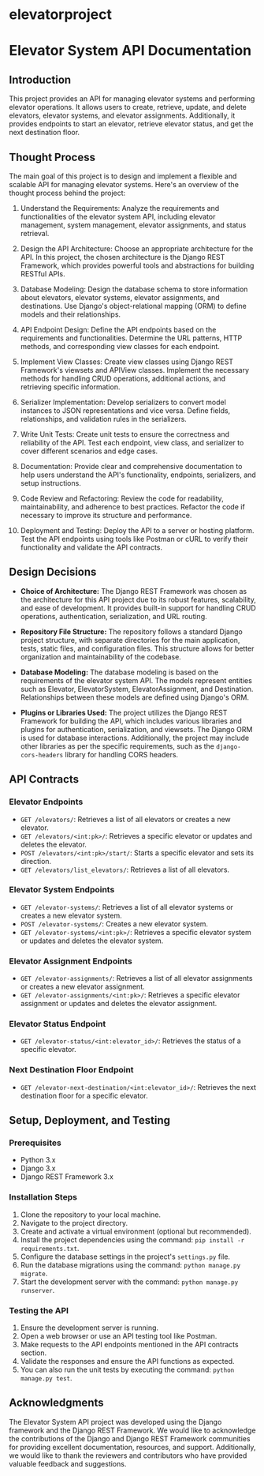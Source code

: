 # elevatorproject
# Elevator System API Documentation

## Introduction
This project provides an API for managing elevator systems and performing elevator operations. It allows users to create, retrieve, update, and delete elevators, elevator systems, and elevator assignments. Additionally, it provides endpoints to start an elevator, retrieve elevator status, and get the next destination floor.

## Thought Process
The main goal of this project is to design and implement a flexible and scalable API for managing elevator systems. Here's an overview of the thought process behind the project:

1. Understand the Requirements: Analyze the requirements and functionalities of the elevator system API, including elevator management, system management, elevator assignments, and status retrieval.

2. Design the API Architecture: Choose an appropriate architecture for the API. In this project, the chosen architecture is the Django REST Framework, which provides powerful tools and abstractions for building RESTful APIs.

3. Database Modeling: Design the database schema to store information about elevators, elevator systems, elevator assignments, and destinations. Use Django's object-relational mapping (ORM) to define models and their relationships.

4. API Endpoint Design: Define the API endpoints based on the requirements and functionalities. Determine the URL patterns, HTTP methods, and corresponding view classes for each endpoint.

5. Implement View Classes: Create view classes using Django REST Framework's viewsets and APIView classes. Implement the necessary methods for handling CRUD operations, additional actions, and retrieving specific information.

6. Serializer Implementation: Develop serializers to convert model instances to JSON representations and vice versa. Define fields, relationships, and validation rules in the serializers.

7. Write Unit Tests: Create unit tests to ensure the correctness and reliability of the API. Test each endpoint, view class, and serializer to cover different scenarios and edge cases.

8. Documentation: Provide clear and comprehensive documentation to help users understand the API's functionality, endpoints, serializers, and setup instructions.

9. Code Review and Refactoring: Review the code for readability, maintainability, and adherence to best practices. Refactor the code if necessary to improve its structure and performance.

10. Deployment and Testing: Deploy the API to a server or hosting platform. Test the API endpoints using tools like Postman or cURL to verify their functionality and validate the API contracts.

## Design Decisions
- **Choice of Architecture:** The Django REST Framework was chosen as the architecture for this API project due to its robust features, scalability, and ease of development. It provides built-in support for handling CRUD operations, authentication, serialization, and URL routing.

- **Repository File Structure:** The repository follows a standard Django project structure, with separate directories for the main application, tests, static files, and configuration files. This structure allows for better organization and maintainability of the codebase.

- **Database Modeling:** The database modeling is based on the requirements of the elevator system API. The models represent entities such as Elevator, ElevatorSystem, ElevatorAssignment, and Destination. Relationships between these models are defined using Django's ORM.

- **Plugins or Libraries Used:** The project utilizes the Django REST Framework for building the API, which includes various libraries and plugins for authentication, serialization, and viewsets. The Django ORM is used for database interactions. Additionally, the project may include other libraries as per the specific requirements, such as the `django-cors-headers` library for handling CORS headers.

## API Contracts

### Elevator Endpoints
- `GET /elevators/`: Retrieves a list of all elevators or creates a new elevator.
- `GET /elevators/<int:pk>/`: Retrieves a specific elevator or updates and deletes the elevator.
- `POST /elevators/<int:pk>/start/`: Starts a specific elevator and sets its direction.
- `GET /elevators/list_elevators/`: Retrieves a list of all elevators.

### Elevator System Endpoints
- `GET /elevator-systems/`: Retrieves a list of all elevator systems or creates a new elevator system.
- `POST /elevator-systems/`: Creates a new elevator system.
- `GET /elevator-systems/<int:pk>/`: Retrieves a specific elevator system or updates and deletes the elevator system.

### Elevator Assignment Endpoints
- `GET /elevator-assignments/`: Retrieves a list of all elevator assignments or creates a new elevator assignment.
- `GET /elevator-assignments/<int:pk>/`: Retrieves a specific elevator assignment or updates and deletes the elevator assignment.

### Elevator Status Endpoint
- `GET /elevator-status/<int:elevator_id>/`: Retrieves the status of a specific elevator.

### Next Destination Floor Endpoint
- `GET /elevator-next-destination/<int:elevator_id>/`: Retrieves the next destination floor for a specific elevator.

## Setup, Deployment, and Testing

### Prerequisites
- Python 3.x
- Django 3.x
- Django REST Framework 3.x

### Installation Steps
1. Clone the repository to your local machine.
2. Navigate to the project directory.
3. Create and activate a virtual environment (optional but recommended).
4. Install the project dependencies using the command: `pip install -r requirements.txt`.
5. Configure the database settings in the project's `settings.py` file.
6. Run the database migrations using the command: `python manage.py migrate`.
7. Start the development server with the command: `python manage.py runserver`.

### Testing the API
1. Ensure the development server is running.
2. Open a web browser or use an API testing tool like Postman.
3. Make requests to the API endpoints mentioned in the API contracts section.
4. Validate the responses and ensure the API functions as expected.
5. You can also run the unit tests by executing the command: `python manage.py test`.

## Acknowledgments
The Elevator System API project was developed using the Django framework and the Django REST Framework. We would like to acknowledge the contributions of the Django and Django REST Framework communities for providing excellent documentation, resources, and support. Additionally, we would like to thank the reviewers and contributors who have provided valuable feedback and suggestions.


